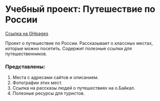 # Учебный проект: Путешествие по России

[Ссылка на GHpages](https://rojy87.github.io/russian-travel/)

Проект о путешествие по России. Рассказывает о классных местах, которые можно посетить.
Содержит полезные ссылки для путешественников.

### Представлены:

1. Места с адресами сайтов и описанием.
2. Фотографии этих мест.
3. Ссылка на рассказы людей о путешествиях на о.Байкал.
4. Полезные ресурсы для туристов.
